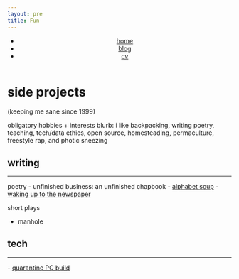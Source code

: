 ```yaml
---
layout: pre
title: Fun
---
```

<header>
    <nav>
        <ul>
            <li><a href="/">home</a></li>
            <li><a href="/blog.html">blog</a></li>
            <li><a href="/assets/kian-faizi-cv.pdf">cv</a></li>
        </ul>
    </nav>
</header>

# side projects
(keeping me sane since 1999)

obligatory hobbies + interests blurb: i like backpacking, writing poetry, teaching, tech/data ethics, open source, homesteading, permaculture, freestyle rap, and photic sneezing

## writing
<hr>
poetry
- unfinished business: an unfinished chapbook
- <a href="https://www.youtube.com/watch?v=CHZpVQrLN-M" target="_blank" rel="noreferrer noopener">alphabet soup</a>
- <a href="https://www.youtube.com/watch?v=s_ZLPm9Qhoc" target="_blank" rel="noreferrer noopener">waking up to the newspaper</a>

short plays
- manhole

## tech
<hr>
- <a href="https://pcpartpicker.com/list/hLhnRk" target="_blank" rel="noreferrer noopener">quarantine PC build</a>